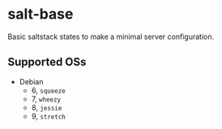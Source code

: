 # salt-base
Basic saltstack states to make a minimal server configuration.

## Supported OSs

- Debian
  - 6, `squeeze`
  - 7, `wheezy`
  - 8, `jessie`
  - 9, `stretch`
